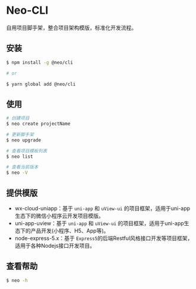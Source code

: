 # Neo-CLI
自用项目脚手架，整合项目架构模版，标准化开发流程。

## 安装
```bash
$ npm install -g @neo/cli

# or

$ yarn global add @neo/cli
```

## 使用
```bash
# 创建项目
$ neo create projectName

# 更新脚手架
$ neo upgrade

# 查看项目模板列表
$ neo list

# 查看当前版本
$ neo -V
```

## 提供模版

- wx-cloud-uniapp：基于 `uni-app` 和 `uView-ui` 的项目框架，适用于uni-app生态下的微信小程序云开发项目模版。
- uni-app-uview：基于 `uni-app` 和 `uView-ui` 的项目框架，适用于uni-app生态下的产品开发(小程序、H5、App等)。
- node-express-5.x：基于 `Express5`的后端Restful风格接口开发等项目框架，适用于各种Nodejs接口开发项目。

## 查看帮助
```bash
$ neo -h
```
